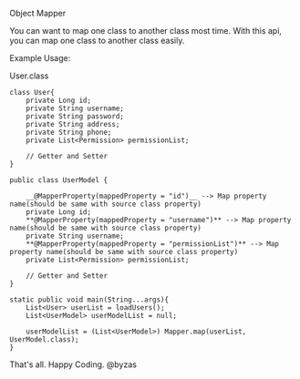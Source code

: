 Object Mapper

You can want to map one class to another class most time. With this api, you can map one class to another class easily.

Example Usage:

User.class
```
class User{
    private Long id;
    private String username;
    private String password;
    private String address;
    private String phone;
    private List<Permission> permissionList;
    
    // Getter and Setter
}

public class UserModel {

    __@MapperProperty(mappedProperty = "id")__ --> Map property name(should be same with source class property)
    private Long id;
    **@MapperProperty(mappedProperty = "username")** --> Map property name(should be same with source class property)
    private String username;
    **@MapperProperty(mappedProperty = "permissionList")** --> Map property name(should be same with source class property)
    private List<Permission> permissionList;
    
    // Getter and Setter
}

static public void main(String...args){
    List<User> userList = loadUsers();
    List<UserModel> userModelList = null;
    
    userModelList = (List<UserModel>) Mapper.map(userList, UserModel.class);
}
```

That's all.
Happy Coding.
@byzas
